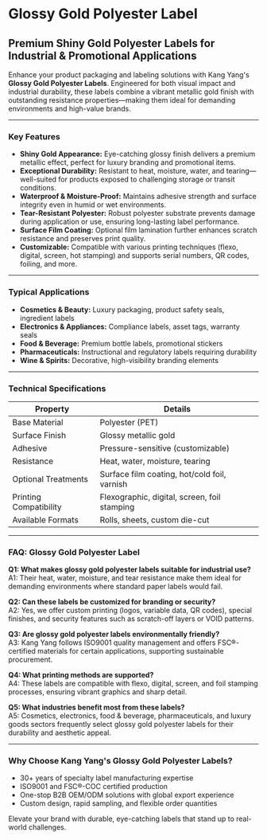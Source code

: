 # Glossy Gold Polyester Label

## Premium Shiny Gold Polyester Labels for Industrial & Promotional Applications

Enhance your product packaging and labeling solutions with Kang Yang's **Glossy Gold Polyester Labels**. Engineered for both visual impact and industrial durability, these labels combine a vibrant metallic gold finish with outstanding resistance properties—making them ideal for demanding environments and high-value brands.

---

### Key Features

- **Shiny Gold Appearance:** Eye-catching glossy finish delivers a premium metallic effect, perfect for luxury branding and promotional items.
- **Exceptional Durability:** Resistant to heat, moisture, water, and tearing—well-suited for products exposed to challenging storage or transit conditions.
- **Waterproof & Moisture-Proof:** Maintains adhesive strength and surface integrity even in humid or wet environments.
- **Tear-Resistant Polyester:** Robust polyester substrate prevents damage during application or use, ensuring long-lasting label performance.
- **Surface Film Coating:** Optional film lamination further enhances scratch resistance and preserves print quality.
- **Customizable:** Compatible with various printing techniques (flexo, digital, screen, hot stamping) and supports serial numbers, QR codes, foiling, and more.

---

### Typical Applications

- **Cosmetics & Beauty:** Luxury packaging, product safety seals, ingredient labels
- **Electronics & Appliances:** Compliance labels, asset tags, warranty seals
- **Food & Beverage:** Premium bottle labels, promotional stickers
- **Pharmaceuticals:** Instructional and regulatory labels requiring durability
- **Wine & Spirits:** Decorative, high-visibility branding elements

---

### Technical Specifications

| Property              | Details                                   |
|-----------------------|-------------------------------------------|
| Base Material         | Polyester (PET)                           |
| Surface Finish        | Glossy metallic gold                      |
| Adhesive              | Pressure-sensitive (customizable)         |
| Resistance            | Heat, water, moisture, tearing            |
| Optional Treatments   | Surface film coating, hot/cold foil, varnish |
| Printing Compatibility| Flexographic, digital, screen, foil stamping |
| Available Formats     | Rolls, sheets, custom die-cut             |

---

### FAQ: Glossy Gold Polyester Label

**Q1: What makes glossy gold polyester labels suitable for industrial use?**  
A1: Their heat, water, moisture, and tear resistance make them ideal for demanding environments where standard paper labels would fail.

**Q2: Can these labels be customized for branding or security?**  
A2: Yes, we offer custom printing (logos, variable data, QR codes), special finishes, and security features such as scratch-off layers or VOID patterns.

**Q3: Are glossy gold polyester labels environmentally friendly?**  
A3: Kang Yang follows ISO9001 quality management and offers FSC®-certified materials for certain applications, supporting sustainable procurement.

**Q4: What printing methods are supported?**  
A4: These labels are compatible with flexo, digital, screen, and foil stamping processes, ensuring vibrant graphics and sharp detail.

**Q5: What industries benefit most from these labels?**  
A5: Cosmetics, electronics, food & beverage, pharmaceuticals, and luxury goods sectors frequently select glossy gold polyester labels for their durability and aesthetic appeal.

---

### Why Choose Kang Yang's Glossy Gold Polyester Labels?

- 30+ years of specialty label manufacturing expertise
- ISO9001 and FSC®-COC certified production
- One-stop B2B OEM/ODM solutions with global export experience
- Custom design, rapid sampling, and flexible order quantities

Elevate your brand with durable, eye-catching labels that stand up to real-world challenges.